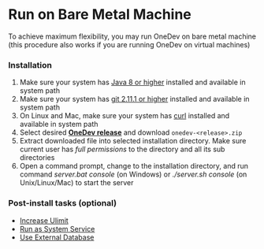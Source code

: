 # Run on Bare Metal Machine

To achieve maximum flexibility, you may run OneDev on bare metal machine (this procedure also works if you are running OneDev on virtual machines)

### Installation

1. Make sure your system has [Java 8 or higher](https://www.oracle.com/technetwork/java/javase/downloads/index.html) installed and available in system path 
1. Make sure your system has [git 2.11.1 or higher](https://git-scm.com/downloads) installed and available in system path
1. On Linux and Mac, make sure your system has [curl](https://curl.haxx.se) installed and available in system path
1. Select desired [**OneDev release**](https://code.onedev.io/projects/onedev-server/builds?query=%22Job%22+is+%22Release%22)  and download `onedev-<release>.zip`
1. Extract downloaded file into selected installation directory. Make sure current user has *full permissions* to the directory and all its sub directories
1. Open a command prompt, change to the installation directory, and run command _server.bat console_ (on Windows) or _./server.sh console_ (on Unix/Linux/Mac) to start the server

### Post-install tasks (optional)

 * [Increase Ulimit](increase-ulimit.md)
 * [Run as System Service](run-as-system-service.md)
 * [Use External Database](use-external-database.md)
